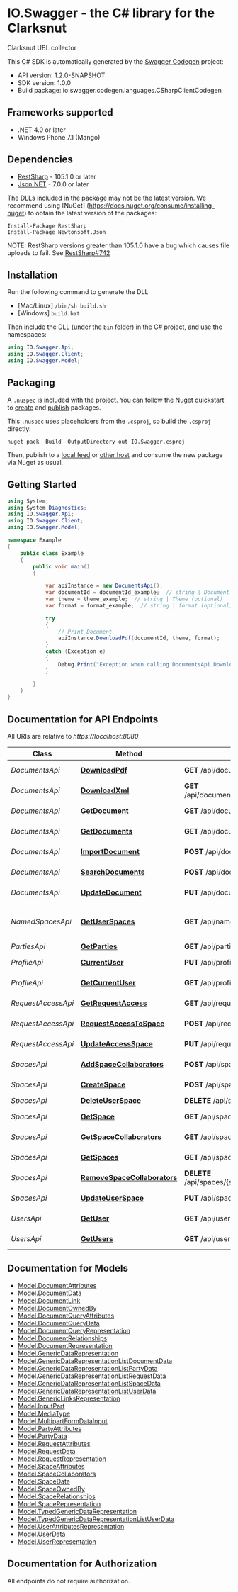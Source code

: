# IO.Swagger - the C# library for the Clarksnut

Clarksnut UBL collector

This C# SDK is automatically generated by the [Swagger Codegen](https://github.com/swagger-api/swagger-codegen) project:

- API version: 1.2.0-SNAPSHOT
- SDK version: 1.0.0
- Build package: io.swagger.codegen.languages.CSharpClientCodegen

<a name="frameworks-supported"></a>
## Frameworks supported
- .NET 4.0 or later
- Windows Phone 7.1 (Mango)

<a name="dependencies"></a>
## Dependencies
- [RestSharp](https://www.nuget.org/packages/RestSharp) - 105.1.0 or later
- [Json.NET](https://www.nuget.org/packages/Newtonsoft.Json/) - 7.0.0 or later

The DLLs included in the package may not be the latest version. We recommend using [NuGet] (https://docs.nuget.org/consume/installing-nuget) to obtain the latest version of the packages:
```
Install-Package RestSharp
Install-Package Newtonsoft.Json
```

NOTE: RestSharp versions greater than 105.1.0 have a bug which causes file uploads to fail. See [RestSharp#742](https://github.com/restsharp/RestSharp/issues/742)

<a name="installation"></a>
## Installation
Run the following command to generate the DLL
- [Mac/Linux] `/bin/sh build.sh`
- [Windows] `build.bat`

Then include the DLL (under the `bin` folder) in the C# project, and use the namespaces:
```csharp
using IO.Swagger.Api;
using IO.Swagger.Client;
using IO.Swagger.Model;
```
<a name="packaging"></a>
## Packaging

A `.nuspec` is included with the project. You can follow the Nuget quickstart to [create](https://docs.microsoft.com/en-us/nuget/quickstart/create-and-publish-a-package#create-the-package) and [publish](https://docs.microsoft.com/en-us/nuget/quickstart/create-and-publish-a-package#publish-the-package) packages.

This `.nuspec` uses placeholders from the `.csproj`, so build the `.csproj` directly:

```
nuget pack -Build -OutputDirectory out IO.Swagger.csproj
```

Then, publish to a [local feed](https://docs.microsoft.com/en-us/nuget/hosting-packages/local-feeds) or [other host](https://docs.microsoft.com/en-us/nuget/hosting-packages/overview) and consume the new package via Nuget as usual.

<a name="getting-started"></a>
## Getting Started

```csharp
using System;
using System.Diagnostics;
using IO.Swagger.Api;
using IO.Swagger.Client;
using IO.Swagger.Model;

namespace Example
{
    public class Example
    {
        public void main()
        {

            var apiInstance = new DocumentsApi();
            var documentId = documentId_example;  // string | Document Id
            var theme = theme_example;  // string | Theme (optional) 
            var format = format_example;  // string | format (optional)  (default to pdf)

            try
            {
                // Print Document
                apiInstance.DownloadPdf(documentId, theme, format);
            }
            catch (Exception e)
            {
                Debug.Print("Exception when calling DocumentsApi.DownloadPdf: " + e.Message );
            }

        }
    }
}
```

<a name="documentation-for-api-endpoints"></a>
## Documentation for API Endpoints

All URIs are relative to *https://localhost:8080*

Class | Method | HTTP request | Description
------------ | ------------- | ------------- | -------------
*DocumentsApi* | [**DownloadPdf**](docs/DocumentsApi.md#downloadpdf) | **GET** /api/documents/{documentId}/print | Print Document
*DocumentsApi* | [**DownloadXml**](docs/DocumentsApi.md#downloadxml) | **GET** /api/documents/{documentId}/download | Download Document
*DocumentsApi* | [**GetDocument**](docs/DocumentsApi.md#getdocument) | **GET** /api/documents/{documentId} | Return one Document
*DocumentsApi* | [**GetDocuments**](docs/DocumentsApi.md#getdocuments) | **GET** /api/documents | Return List of Documents
*DocumentsApi* | [**ImportDocument**](docs/DocumentsApi.md#importdocument) | **POST** /api/documents | Import Document
*DocumentsApi* | [**SearchDocuments**](docs/DocumentsApi.md#searchdocuments) | **POST** /api/documents/search | Search Document
*DocumentsApi* | [**UpdateDocument**](docs/DocumentsApi.md#updatedocument) | **PUT** /api/documents/{documentId} | Update a Document
*NamedSpacesApi* | [**GetUserSpaces**](docs/NamedSpacesApi.md#getuserspaces) | **GET** /api/namedspaces/{userId} | Return allowed Spaces of User
*PartiesApi* | [**GetParties**](docs/PartiesApi.md#getparties) | **GET** /api/parties | Get parties
*ProfileApi* | [**CurrentUser**](docs/ProfileApi.md#currentuser) | **PUT** /api/profile | Update User Profile
*ProfileApi* | [**GetCurrentUser**](docs/ProfileApi.md#getcurrentuser) | **GET** /api/profile | Return User Profile
*RequestAccessApi* | [**GetRequestAccess**](docs/RequestAccessApi.md#getrequestaccess) | **GET** /api/request-access | Get Request accesses
*RequestAccessApi* | [**RequestAccessToSpace**](docs/RequestAccessApi.md#requestaccesstospace) | **POST** /api/request-access | Request access
*RequestAccessApi* | [**UpdateAccessSpace**](docs/RequestAccessApi.md#updateaccessspace) | **PUT** /api/request-access/{requestId} | Update request
*SpacesApi* | [**AddSpaceCollaborators**](docs/SpacesApi.md#addspacecollaborators) | **POST** /api/spaces/{spaceId}/collaborators | Add new Collaborator
*SpacesApi* | [**CreateSpace**](docs/SpacesApi.md#createspace) | **POST** /api/spaces | Create new Space
*SpacesApi* | [**DeleteUserSpace**](docs/SpacesApi.md#deleteuserspace) | **DELETE** /api/spaces/{spaceId} | Delete space
*SpacesApi* | [**GetSpace**](docs/SpacesApi.md#getspace) | **GET** /api/spaces/{spaceId} | Return one Space
*SpacesApi* | [**GetSpaceCollaborators**](docs/SpacesApi.md#getspacecollaborators) | **GET** /api/spaces/{spaceId}/collaborators | Return list of Collaborators
*SpacesApi* | [**GetSpaces**](docs/SpacesApi.md#getspaces) | **GET** /api/spaces | Return list of Spaces
*SpacesApi* | [**RemoveSpaceCollaborators**](docs/SpacesApi.md#removespacecollaborators) | **DELETE** /api/spaces/{spaceId}/collaborators/{userId} | Remove Collaborator
*SpacesApi* | [**UpdateUserSpace**](docs/SpacesApi.md#updateuserspace) | **PUT** /api/spaces/{spaceId} | Update space
*UsersApi* | [**GetUser**](docs/UsersApi.md#getuser) | **GET** /api/users/{userId} | Return One User
*UsersApi* | [**GetUsers**](docs/UsersApi.md#getusers) | **GET** /api/users | Return List of Users


<a name="documentation-for-models"></a>
## Documentation for Models

 - [Model.DocumentAttributes](docs/DocumentAttributes.md)
 - [Model.DocumentData](docs/DocumentData.md)
 - [Model.DocumentLink](docs/DocumentLink.md)
 - [Model.DocumentOwnedBy](docs/DocumentOwnedBy.md)
 - [Model.DocumentQueryAttributes](docs/DocumentQueryAttributes.md)
 - [Model.DocumentQueryData](docs/DocumentQueryData.md)
 - [Model.DocumentQueryRepresentation](docs/DocumentQueryRepresentation.md)
 - [Model.DocumentRelationships](docs/DocumentRelationships.md)
 - [Model.DocumentRepresentation](docs/DocumentRepresentation.md)
 - [Model.GenericDataRepresentation](docs/GenericDataRepresentation.md)
 - [Model.GenericDataRepresentationListDocumentData](docs/GenericDataRepresentationListDocumentData.md)
 - [Model.GenericDataRepresentationListPartyData](docs/GenericDataRepresentationListPartyData.md)
 - [Model.GenericDataRepresentationListRequestData](docs/GenericDataRepresentationListRequestData.md)
 - [Model.GenericDataRepresentationListSpaceData](docs/GenericDataRepresentationListSpaceData.md)
 - [Model.GenericDataRepresentationListUserData](docs/GenericDataRepresentationListUserData.md)
 - [Model.GenericLinksRepresentation](docs/GenericLinksRepresentation.md)
 - [Model.InputPart](docs/InputPart.md)
 - [Model.MediaType](docs/MediaType.md)
 - [Model.MultipartFormDataInput](docs/MultipartFormDataInput.md)
 - [Model.PartyAttributes](docs/PartyAttributes.md)
 - [Model.PartyData](docs/PartyData.md)
 - [Model.RequestAttributes](docs/RequestAttributes.md)
 - [Model.RequestData](docs/RequestData.md)
 - [Model.RequestRepresentation](docs/RequestRepresentation.md)
 - [Model.SpaceAttributes](docs/SpaceAttributes.md)
 - [Model.SpaceCollaborators](docs/SpaceCollaborators.md)
 - [Model.SpaceData](docs/SpaceData.md)
 - [Model.SpaceOwnedBy](docs/SpaceOwnedBy.md)
 - [Model.SpaceRelationships](docs/SpaceRelationships.md)
 - [Model.SpaceRepresentation](docs/SpaceRepresentation.md)
 - [Model.TypedGenericDataRepresentation](docs/TypedGenericDataRepresentation.md)
 - [Model.TypedGenericDataRepresentationListUserData](docs/TypedGenericDataRepresentationListUserData.md)
 - [Model.UserAttributesRepresentation](docs/UserAttributesRepresentation.md)
 - [Model.UserData](docs/UserData.md)
 - [Model.UserRepresentation](docs/UserRepresentation.md)


<a name="documentation-for-authorization"></a>
## Documentation for Authorization

All endpoints do not require authorization.
